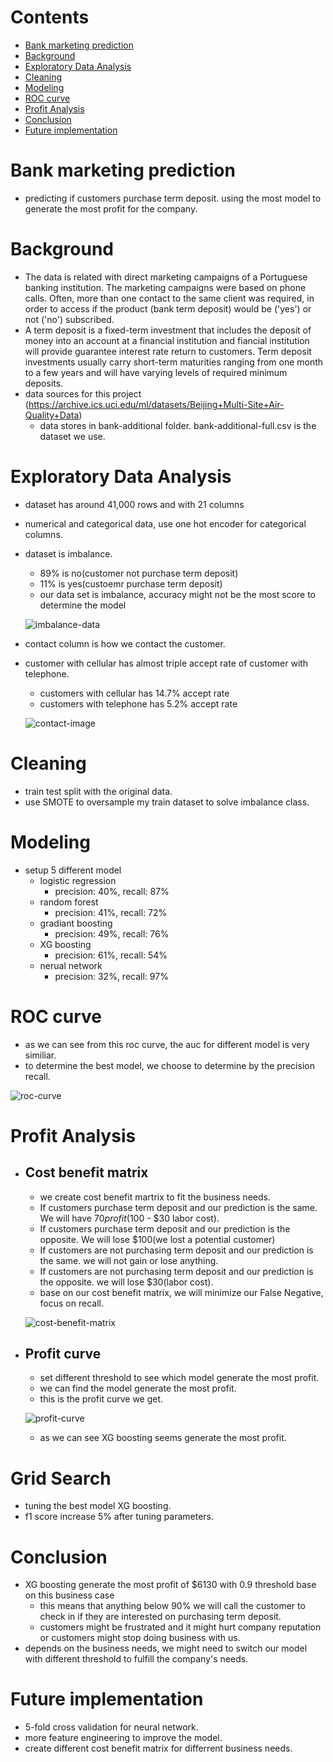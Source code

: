 # Contents
- [Bank marketing prediction](#bank-marketing-prediction)
- [Background](#background)
- [Exploratory Data Analysis](#exploratory-data-analysis)
- [Cleaning](#cleaning )
- [Modeling](#modeling)
- [ROC curve](#roc-curve)
- [Profit Analysis](#profit-analysis)
- [Conclusion](#conclusion)
- [Future implementation](#future-implementation)

# Bank marketing prediction
- predicting if customers purchase term deposit. using the most model to generate the most profit for the company.

# Background
- The data is related with direct marketing campaigns of a Portuguese banking institution. The marketing campaigns were based on phone calls. Often, more than one contact to the same client was required, in order to access if the product (bank term deposit) would be ('yes') or not ('no') subscribed. 
- A term deposit is a fixed-term investment that includes the deposit of money into an account at a financial institution and fiancial institution will provide guarantee interest rate return to customers. Term deposit investments usually carry short-term maturities ranging from one month to a few years and will have varying levels of required minimum deposits.
- data sources for this project (https://archive.ics.uci.edu/ml/datasets/Beijing+Multi-Site+Air-Quality+Data)
  - data stores in bank-additional folder. bank-additional-full.csv is the dataset we use.

# Exploratory Data Analysis
- dataset has around 41,000 rows and with 21 columns
- numerical and categorical data, use one hot encoder for categorical columns.
- dataset is imbalance. 
  - 89% is no(customer not purchase term deposit)
  - 11% is yes(custoemr purchase term deposit)
  - our data set is imbalance, accuracy might not be the most score to determine the model
  
  ![imbalance-data](/image/imbalance-data-new.png)

- contact column is how we contact the customer.
- customer with cellular has almost triple accept rate of customer with telephone.
  - customers with cellular has 14.7% accept rate
  - customers with telephone has 5.2% accept rate
  
  ![contact-image](/image/contact-image-new.png)

# Cleaning 
- train test split with the original data.
- use SMOTE to oversample my train dataset to solve imbalance class.

# Modeling
- setup 5 different model
  - logistic regression
    - precision: 40%, recall: 87%
  - random forest 
    - precision: 41%, recall: 72%
  - gradiant boosting
    - precision: 49%, recall: 76%
  - XG boosting
    - precision: 61%, recall: 54%
  - nerual network
    - precision: 32%, recall: 97%
    
# ROC curve
  - as we can see from this roc curve, the auc for different model is very similiar.
  - to determine the best model, we choose to determine by the precision recall.
  
![roc-curve](/image/roc-curve-new.png)

# Profit Analysis
- ## Cost benefit matrix
  - we create cost benefit martrix to fit the business needs.
  - If customers purchase term deposit and our prediction is the same. We will have $70 profit($100 - $30 labor cost).
  - If customers purchase term deposit and our prediction is the opposite. We will lose $100(we lost a potential customer)
  - If customers are not purchasing term deposit and our prediction is the same. we will not gain or lose anything.
  - If customers are not purchasing term deposit and our prediction is the opposite. we will lose $30(labor cost).
  - base on our cost benefit matrix, we will minimize our False Negative, focus on recall.

  ![cost-benefit-matrix](/image/cost-benefit.png)

- ## Profit curve 
  - set different threshold to see which model generate the most profit.
  - we can find the model generate the most profit.
  - this is the profit curve we get.
  
  ![profit-curve](/image/profit-curve-new.png)
  - as we can see XG boosting seems generate the most profit.
# Grid Search
- tuning the best model XG boosting.
- f1 score increase 5% after tuning parameters.

# Conclusion
- XG boosting generate the most profit of $6130 with 0.9 threshold base on this business case
  - this means that anything below 90% we will call the customer to check in if they are interested on purchasing term deposit.
  - customers might be frustrated and it might hurt company reputation or customers might stop doing business with us.
- depends on the business needs, we might need to switch our model with different threshold to fulfill the company's needs.

# Future implementation
- 5-fold cross validation for neural network.
- more feature engineering to improve the model.
- create different cost benefit matrix for differrent business needs.

